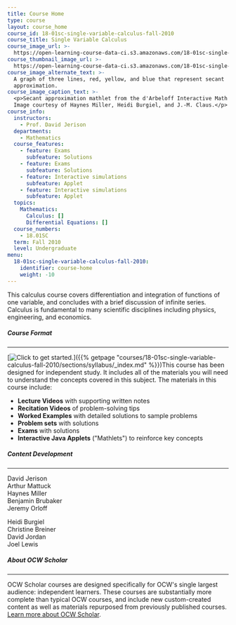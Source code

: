 ```yaml
---
title: Course Home
type: course
layout: course_home
course_id: 18-01sc-single-variable-calculus-fall-2010
course_title: Single Variable Calculus
course_image_url: >-
  https://open-learning-course-data-ci.s3.amazonaws.com/18-01sc-single-variable-calculus-fall-2010/7b739fdc0a8fb0302fdbe037fbaa89a3_CHP_secant.jpg
course_thumbnail_image_url: >-
  https://open-learning-course-data-ci.s3.amazonaws.com/18-01sc-single-variable-calculus-fall-2010/4f83f6023d195bbba97568501f73d873_18-01SCf10-th.jpg
course_image_alternate_text: >-
  A graph of three lines, red, yellow, and blue that represent secant
  approximation. 
course_image_caption_text: >-
  <p>Secant approximation mathlet from the d'Arbeloff Interactive Math Project.
  Image courtesy of Haynes Miller, Heidi Burgiel, and J.-M. Claus.</p>
course_info:
  instructors:
    - Prof. David Jerison
  departments:
    - Mathematics
  course_features:
    - feature: Exams
      subfeature: Solutions
    - feature: Exams
      subfeature: Solutions
    - feature: Interactive simulations
      subfeature: Applet
    - feature: Interactive simulations
      subfeature: Applet
  topics:
    Mathematics:
      Calculus: []
      Differential Equations: []
  course_numbers:
    - 18.01SC
  term: Fall 2010
  level: Undergraduate
menu:
  18-01sc-single-variable-calculus-fall-2010:
    identifier: course-home
    weight: -10
---
```

This calculus course covers differentiation and integration of functions of one variable, and concludes with a brief discussion of infinite series. Calculus is fundamental to many scientific disciplines including physics, engineering, and economics.
##### Course Format

* * *

[![Click to get started.](/images/button_start.png)]({{% getpage "courses/18-01sc-single-variable-calculus-fall-2010/sections/syllabus/_index.md" %}})This course has been designed for independent study. It includes all of the materials you will need to understand the concepts covered in this subject. The materials in this course include:

*   **Lecture Videos** with supporting written notes
*   **Recitation Videos** of problem-solving tips
*   **Worked Examples** with detailed solutions to sample problems
*   **Problem sets** with solutions
*   **Exams** with solutions
*   **Interactive Java Applets** ("Mathlets") to reinforce key concepts

##### Content Development

* * *

David Jerison  
Arthur Mattuck  
Haynes Miller  
Benjamin Brubaker  
Jeremy Orloff

Heidi Burgiel  
Christine Breiner  
David Jordan  
Joel Lewis

##### About OCW Scholar

* * *

OCW Scholar courses are designed specifically for OCW's single largest audience: independent learners. These courses are substantially more complete than typical OCW courses, and include new custom-created content as well as materials repurposed from previously published courses. [Learn more about OCW Scholar](/courses/ocw-scholar).